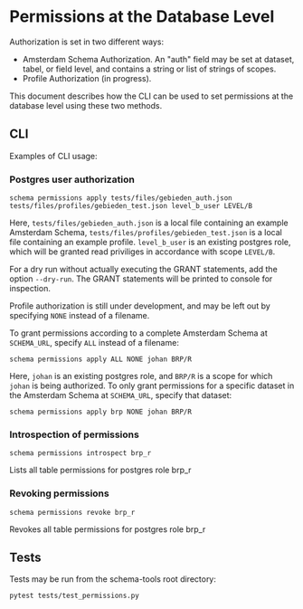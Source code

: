 # Permissions at the Database Level

Authorization is set in two different ways:
- Amsterdam Schema Authorization.  An "auth" field may be set at dataset, tabel, or field level, and contains a string or list of strings of scopes.
- Profile Authorization (in progress).

This document describes how the CLI can be used to set permissions at the database level using these two methods.


## CLI

Examples of CLI usage:

### Postgres user authorization 

```shell script
schema permissions apply tests/files/gebieden_auth.json tests/files/profiles/gebieden_test.json level_b_user LEVEL/B
```
Here, `tests/files/gebieden_auth.json` is a local file containing an example Amsterdam Schema, 
`tests/files/profiles/gebieden_test.json` is a local file containing an example profile.
`level_b_user` is an existing postgres role, which will be granted read priviliges in accordance with scope `LEVEL/B`.

For a dry run without actually executing the GRANT statements, add the option `--dry-run`. 
The GRANT statements will be printed to console for inspection.

Profile authorization is still under development, and may be left out by specifying `NONE` instead of a filename.

To grant permissions according to a complete Amsterdam Schema at `SCHEMA_URL`, specify `ALL` instead of a filename:
```shell script
schema permissions apply ALL NONE johan BRP/R
```
Here, `johan` is an existing postgres role, and `BRP/R` is a scope for which `johan` is being authorized.
To only grant permissions for a specific dataset in the Amsterdam Schema at `SCHEMA_URL`, specify that dataset:

```shell script
schema permissions apply brp NONE johan BRP/R

```

### Introspection of permissions

```shell script
schema permissions introspect brp_r
```
Lists all table permissions for postgres role brp_r

### Revoking permissions
```shell script
schema permissions revoke brp_r
```
Revokes all table permissions for postgres role brp_r

## Tests

Tests may be run from the schema-tools root directory:
```shell script
pytest tests/test_permissions.py
```









